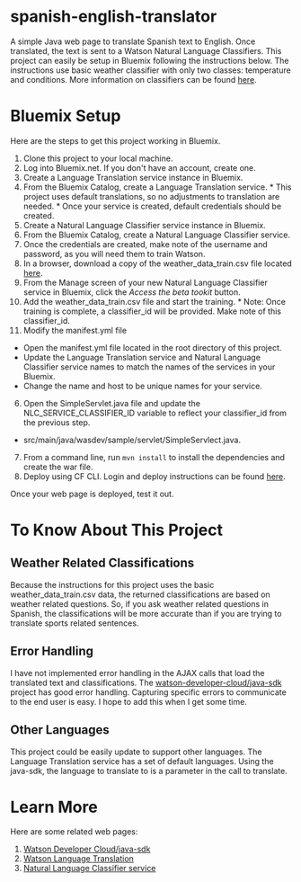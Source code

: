 # spanish-english-translator
A simple Java web page to translate Spanish text to English. Once translated, the text is sent to a Watson Natural Language Classifiers. This project can easily be setup in Bluemix following the instructions below. The instructions use basic weather classifier with only two classes: temperature and conditions. More information on classifiers can be found [here](https://www.ibm.com/smarterplanet/us/en/ibmwatson/developercloud/doc/nl-classifier/).

# Bluemix Setup
Here are the steps to get this project working in Bluemix.

1. Clone this project to your local machine.
2. Log into Bluemix.net. If you don't have an account, create one.
3. Create a Language Translation service instance in Bluemix.
  1. From the Bluemix Catalog, create a Language Translation service. 
    * This project uses default translations, so no adjustments to translation are needed.
    * Once your service is created, default credentials should be created.
4.  Create a Natural Language Classifier service instance in Bluemix.
  1. From the Bluemix Catalog, create a Natural Language Classifier service.
  2. Once the credentials are created, make note of the username and password, as you will need them to train Watson.
  3. In a browser, download a copy of the weather_data_train.csv file located [here](https://www.ibm.com/smarterplanet/us/en/ibmwatson/developercloud/doc/nl-classifier/get_start.shtml#create).
  4. From the Manage screen of your new Natural Language Classifier service in Bluemix, click the *Access the beta tookit* button.
  5. Add the weather_data_train.csv file and start the training. 
    * Note: Once training is complete, a classifier_id will be provided. Make note of this classifier_id.
5. Modify the manifest.yml file
  * Open the manifest.yml file located in the root directory of this project.
  * Update the Language Translation service and Natural Language Classifier service names to match the names of the services in your Bluemix.
  * Change the name and host to be unique names for your service.
6. Open the SimpleServlet.java file and update the NLC_SERVICE_CLASSIFIER_ID variable to reflect your classifier_id from the previous step.
  * src/main/java/wasdev/sample/servlet/SimpleServlect.java.
7. From a command line, run ```mvn install``` to install the dependencies and create the war file.
8. Deploy using CF CLI. Login and deploy instructions can be found [here](https://console.ng.bluemix.net/docs/starters/install_cli.html).

Once your web page is deployed, test it out.

# To Know About This Project

## Weather Related Classifications

Because the instructions for this project uses the basic weather_data_train.csv data, the returned classifications are based on weather related questions. So, if you ask weather related questions in Spanish, the classifications will be more accurate than if you are trying to translate sports related sentences.

## Error Handling

I have not implemented error handling in the AJAX calls that load the translated text and classifications. The [watson-developer-cloud/java-sdk](https://github.com/watson-developer-cloud/java-sdk) project has good error handling. Capturing specific errors to communicate to the end user is easy. I hope to add this when I get some time.

## Other Languages

This project could be easily update to support other languages. The Language Translation service has a set of default languages. Using the java-sdk, the language to translate to is a parameter in the call to translate.

# Learn More

Here are some related web pages:

1. [Watson Developer Cloud/java-sdk](https://github.com/watson-developer-cloud/java-sdk)
2. [Watson Language Translation](https://www.ibm.com/smarterplanet/us/en/ibmwatson/developercloud/language-translation.html)
3. [Natural Language Classifier service](https://www.ibm.com/smarterplanet/us/en/ibmwatson/developercloud/doc/nl-classifier/index.shtml) 

  


